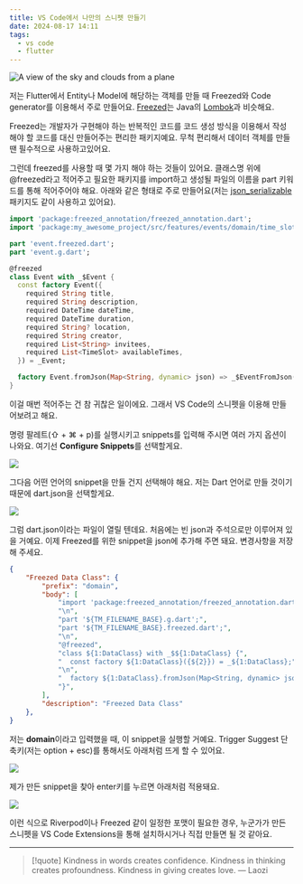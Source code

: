 ```yaml
---
title: VS Code에서 나만의 스니펫 만들기
date: 2024-08-17 14:11
tags:
  - vs code
  - flutter
---
```


![A view of the sky and clouds from a plane](https://images.unsplash.com/photo-1723675510064-9a135abf0558?q=80&w=2670&auto=format&fit=crop&ixlib=rb-4.0.3&ixid=M3wxMjA3fDB8MHxwaG90by1wYWdlfHx8fGVufDB8fHx8fA%3D%3D)

저는 Flutter에서 Entity나 Model에 해당하는 객체를 만들 때 Freezed와 Code generator를 이용해서 주로 만들어요. [Freezed](https://pub.dev/packages/freezed)는 Java의 [Lombok](https://projectlombok.org/)과 비슷해요.

Freezed는 개발자가 구현해야 하는 반복적인 코드를 코드 생성 방식을 이용해서 작성해야 할 코드를 대신 만들어주는 편리한 패키지예요. 무척 편리해서 데이터 객체를 만들 땐 필수적으로 사용하고있어요.

그런데 freezed를 사용할 때 몇 가지 해야 하는 것들이 있어요. 클래스명 위에 @freezed라고 적어주고 필요한 패키지를 import하고 생성될 파일의 이름을 part 키워드를 통해 적어주어야 해요. 아래와 같은 형태로 주로 만들어요(저는 [json_serializable](https://pub.dev/packages/json_serializable) 패키지도 같이 사용하고 있어요).

```dart
import 'package:freezed_annotation/freezed_annotation.dart';
import 'package:my_awesome_project/src/features/events/domain/time_slot.dart';

part 'event.freezed.dart';
part 'event.g.dart';

@freezed
class Event with _$Event {
  const factory Event({
    required String title,
    required String description,
    required DateTime dateTime,
    required DateTime duration,
    required String? location,
    required String creator,
    required List<String> invitees,
    required List<TimeSlot> availableTimes,
  }) = _Event;

  factory Event.fromJson(Map<String, dynamic> json) => _$EventFromJson(json);
}

```

이걸 매번 적어주는 건 참 귀찮은 일이에요. 그래서 VS Code의 스니펫을 이용해 만들어보려고 해요.

명령 팔레트(⇧ + ⌘ + p)를 실행시키고 snippets를 입력해 주시면 여러 가지 옵션이 나와요.
여기선 **Configure Snippets**를 선택할게요.

![](assets/202408171411-20240817142711251.webp)

그다음 어떤 언어의 snippet을 만들 건지 선택해야 해요. 저는 Dart 언어로 만들 것이기 때문에 dart.json을 선택할게요.

![](assets/202408171411-20240817142812597.webp)

그럼 dart.json이라는 파일이 열릴 텐데요. 처음에는 빈 json과 주석으로만 이루어져 있을 거예요.
이제 Freezed를 위한 snippet을 json에 추가해 주면 돼요. 변경사항을 저장해 주세요.

```json
{
	"Freezed Data Class": {
		"prefix": "domain",
		"body": [
			"import 'package:freezed_annotation/freezed_annotation.dart';",
			"\n",
			"part '${TM_FILENAME_BASE}.g.dart';",
			"part '${TM_FILENAME_BASE}.freezed.dart';",
			"\n",
			"@freezed",
			"class ${1:DataClass} with _$${1:DataClass} {",
			"  const factory ${1:DataClass}({${2}}) = _${1:DataClass};",
			"\n",
			"  factory ${1:DataClass}.fromJson(Map<String, dynamic> json) => _${1:DataClass}.fromJson(json);",
			"}",
		],
		"description": "Freezed Data Class"
	},
}
```

저는 **domain**이라고 입력했을 때, 이 snippet을 실행할 거예요. Trigger Suggest 단축키(저는 option + esc)를 통해서도 아래처럼 뜨게 할 수 있어요.

![](assets/202408171411-20240817143145668.webp)

제가 만든 snippet을 찾아 enter키를 누르면 아래처럼 적용돼요.

![](assets/202408171411-20240817143510831.webp)

이런 식으로 Riverpod이나 Freezed 같이 일정한 포맷이 필요한 경우, 누군가가 만든 스니펫을 VS Code Extensions을 통해 설치하시거나 직접 만들면 될 것 같아요.

---

> [!quote] Kindness in words creates confidence. Kindness in thinking creates profoundness. Kindness in giving creates love.
> — Laozi